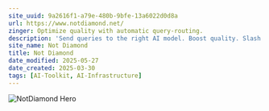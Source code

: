 ```yaml
---
site_uuid: 9a2616f1-a79e-480b-9bfe-13a6022d0d8a
url: https://www.notdiamond.net/
zinger: Optimize quality with automatic query-routing.
description: 'Send queries to the right AI model. Boost quality. Slash latency and costs. All in a single line of code.'
site_name: Not Diamond
title: Not Diamond
date_modified: 2025-05-27
date_created: 2025-03-30
tags: [AI-Toolkit, AI-Infrastructure]
---
```
































































































![NotDiamond Hero](https://i.imgur.com/8WPnmmG.png)
